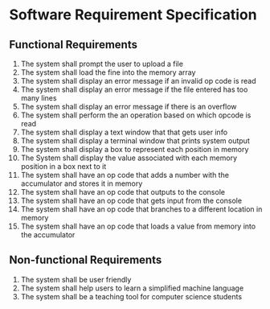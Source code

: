 # Software Requirement Specification

## Functional Requirements
1. The system shall prompt the user to upload a file
2. The system shall load the fine into the memory array
3. The system shall display an error message if an invalid op code is read
4. The system shall display an error message if the file entered has too many lines
5. The system shall display an error message if there is an overflow
6. The system shall perform the an operation based on which opcode is read
7. The system shall display a text window that that gets user info 
8. The system shall display a terminal window that prints system output
9. The system shall display a box to represent each position in memory
10. The System shall display the value associated with each memory position in a box next to it
11. The system shall have an op code that adds a number with the accumulator and stores it in memory
12. The system shall have an op code that outputs to the console
13. The system shall have an op code that gets input from the console
14. The system shall have an op code that branches to a different location in memory
15. The system shall have an op code that loads a value from memory into the accumulator

## Non-functional Requirements 
1. The system shall be user friendly
2. The system shall help users to learn a simplified machine language
3. The system shall be a teaching tool for computer science students
